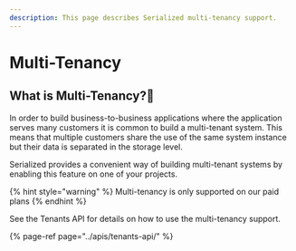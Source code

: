```yaml
---
description: This page describes Serialized multi-tenancy support.
---
```


# Multi-Tenancy

## What is Multi-Tenancy?

In order to build business-to-business applications where the application serves many customers it is common to build a multi-tenant system. This means that multiple customers share the use of the same system instance but their data is separated in the storage level.

Serialized provides a convenient way of building multi-tenant systems by enabling this feature on one of your projects.

{% hint style="warning" %}
Multi-tenancy is only supported on our paid plans
{% endhint %}

See the Tenants API for details on how to use the multi-tenancy support.

{% page-ref page="../apis/tenants-api/" %}


